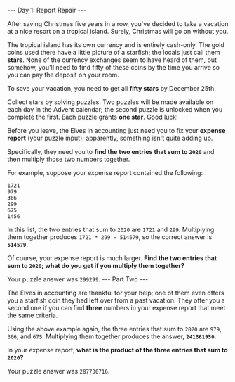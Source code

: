 --- Day 1: Report Repair ---

After saving Christmas five years in a row, you've decided to take a vacation at a nice resort on a tropical island. <span title="WHAT COULD GO WRONG">Surely</span>, Christmas will go on without you.


The tropical island has its own currency and is entirely cash-only.  The gold coins used there have a little picture of a starfish; the locals just call them **stars**. None of the currency exchanges seem to have heard of them, but somehow, you'll need to find fifty of these coins by the time you arrive so you can pay the deposit on your room.


To save your vacation, you need to get all **fifty stars** by December 25th.


Collect stars by solving puzzles.  Two puzzles will be made available on each day in the Advent calendar; the second puzzle is unlocked when you complete the first.  Each puzzle grants **one star**. Good luck!


Before you leave, the Elves in accounting just need you to fix your **expense report** (your puzzle input); apparently, something isn't quite adding up.


Specifically, they need you to **find the two entries that sum to `2020`** and then multiply those two numbers together.


For example, suppose your expense report contained the following:

```
1721
979
366
299
675
1456
```

In this list, the two entries that sum to `2020` are `1721` and `299`. Multiplying them together produces `1721 * 299 = 514579`, so the correct answer is **`514579`**.


Of course, your expense report is much larger. **Find the two entries that sum to `2020`; what do you get if you multiply them together?**



Your puzzle answer was `299299`.
--- Part Two ---

The Elves in accounting are thankful for your help; one of them even offers you a starfish coin they had left over from a past vacation. They offer you a second one if you can find **three** numbers in your expense report that meet the same criteria.


Using the above example again, the three entries that sum to `2020` are `979`, `366`, and `675`. Multiplying them together produces the answer, **`241861950`**.


In your expense report, **what is the product of the three entries that sum to `2020`?**



Your puzzle answer was `287730716`.